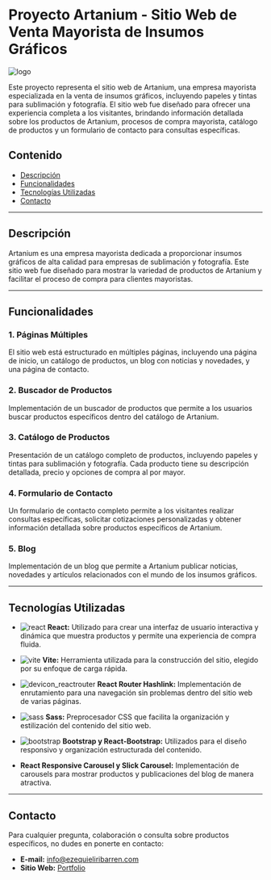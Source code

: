# Proyecto Artanium - Sitio Web de Venta Mayorista de Insumos Gráficos

![logo](https://github.com/ezequieliribarren/artanium/assets/105462718/055d6e86-b42a-4dd7-a276-f5e98ebec062)


Este proyecto representa el sitio web de Artanium, una empresa mayorista especializada en la venta de insumos gráficos, incluyendo papeles y tintas para sublimación y fotografía. El sitio web fue diseñado para ofrecer una experiencia completa a los visitantes, brindando información detallada sobre los productos de Artanium, procesos de compra mayorista, catálogo de productos y un formulario de contacto para consultas específicas.

## Contenido

- [Descripción](#descripción)
- [Funcionalidades](#funcionalidades)
- [Tecnologías Utilizadas](#tecnologías-utilizadas)
- [Contacto](#contacto)

---

## Descripción

Artanium es una empresa mayorista dedicada a proporcionar insumos gráficos de alta calidad para empresas de sublimación y fotografía. Este sitio web fue diseñado para mostrar la variedad de productos de Artanium y facilitar el proceso de compra para clientes mayoristas.

---

## Funcionalidades

### 1. Páginas Múltiples
El sitio web está estructurado en múltiples páginas, incluyendo una página de inicio, un catálogo de productos, un blog con noticias y novedades, y una página de contacto.

### 2. Buscador de Productos
Implementación de un buscador de productos que permite a los usuarios buscar productos específicos dentro del catálogo de Artanium.

### 3. Catálogo de Productos
Presentación de un catálogo completo de productos, incluyendo papeles y tintas para sublimación y fotografía. Cada producto tiene su descripción detallada, precio y opciones de compra al por mayor.

### 4. Formulario de Contacto
Un formulario de contacto completo permite a los visitantes realizar consultas específicas, solicitar cotizaciones personalizadas y obtener información detallada sobre productos específicos de Artanium.

### 5. Blog
Implementación de un blog que permite a Artanium publicar noticias, novedades y artículos relacionados con el mundo de los insumos gráficos.

---

## Tecnologías Utilizadas

- ![react](https://github.com/ezequieliribarren/Dr.Rimmaudo/assets/105462718/fd64b8f1-e248-41c1-a279-f4a4b442259d) **React:** Utilizado para crear una interfaz de usuario interactiva y dinámica que muestra productos y permite una experiencia de compra fluida.

- ![vite](https://github.com/ezequieliribarren/Dr.Rimmaudo/assets/105462718/e407de7a-6076-4d4e-a933-e60747278467) **Vite:** Herramienta utilizada para la construcción del sitio, elegido por su enfoque de carga rápida.

- ![devicon_reactrouter](https://github.com/ezequieliribarren/Dr.Rimmaudo/assets/105462718/707dd0b5-e274-4869-9cb4-76376784dcf8) **React Router Hashlink:** Implementación de enrutamiento para una navegación sin problemas dentro del sitio web de varias páginas.

- ![sass](https://github.com/ezequieliribarren/Dr.Rimmaudo/assets/105462718/6c5ff55e-00c2-45fa-be9c-21d750e047a3) **Sass:** Preprocesador CSS que facilita la organización y estilización del contenido del sitio web.

- ![bootstrap](https://github.com/ezequieliribarren/Dr.Rimmaudo/assets/105462718/7f991683-b7e4-41e1-bce9-696290a5d411) **Bootstrap y React-Bootstrap:** Utilizados para el diseño responsivo y organización estructurada del contenido.

- **React Responsive Carousel y Slick Carousel:** Implementación de carousels para mostrar productos y publicaciones del blog de manera atractiva.


---

## Contacto

Para cualquier pregunta, colaboración o consulta sobre productos específicos, no dudes en ponerte en contacto:

- **E-mail:** [info@ezequieliribarren.com](mailto:info@ezequieliribarren.com)
- **Sitio Web:** [Portfolio](https://ezequieliribarren.com/)
